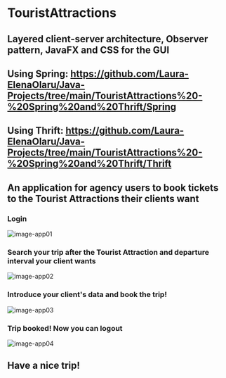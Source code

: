 # TouristAttractions

## Layered client-server architecture, Observer pattern, JavaFX and CSS for the GUI

## Using Spring: https://github.com/Laura-ElenaOlaru/Java-Projects/tree/main/TouristAttractions%20-%20Spring%20and%20Thrift/Spring

## Using Thrift: https://github.com/Laura-ElenaOlaru/Java-Projects/tree/main/TouristAttractions%20-%20Spring%20and%20Thrift/Thrift

## An application for agency users to book tickets to the Tourist Attractions their clients want


### Login

![image-app01](https://user-images.githubusercontent.com/57533863/114193107-de417100-9956-11eb-917d-fc4b0406c139.png)

### Search your trip after the Tourist Attraction and departure interval your client wants

![image-app02](https://user-images.githubusercontent.com/57533863/114195969-9a9c3680-9959-11eb-9b32-cf419aab14cc.png)

### Introduce your client's data and book the trip!

![image-app03](https://user-images.githubusercontent.com/57533863/114195353-0fbb3c00-9959-11eb-9ccd-69054b6acdee.png)

### Trip booked! Now you can logout

![image-app04](https://user-images.githubusercontent.com/57533863/114197084-ae946800-995a-11eb-91c5-2691cd710e97.png)

## Have a nice trip!
